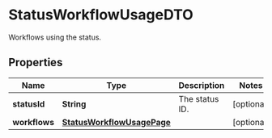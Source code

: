 

# StatusWorkflowUsageDTO

Workflows using the status.

## Properties

| Name | Type | Description | Notes |
|------------ | ------------- | ------------- | -------------|
|**statusId** | **String** | The status ID. |  [optional] |
|**workflows** | [**StatusWorkflowUsagePage**](StatusWorkflowUsagePage.md) |  |  [optional] |




